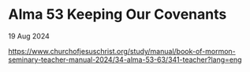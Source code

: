 # Alma 53 Keeping Our Covenants

19 Aug 2024 

https://www.churchofjesuschrist.org/study/manual/book-of-mormon-seminary-teacher-manual-2024/34-alma-53-63/341-teacher?lang=eng

